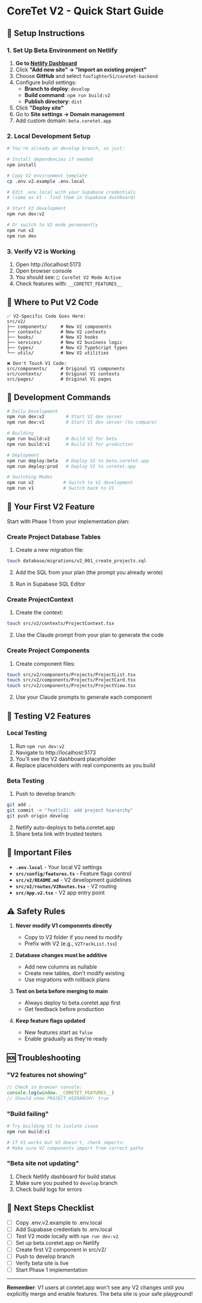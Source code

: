 # CoreTet V2 - Quick Start Guide

## 🚀 Setup Instructions

### 1. Set Up Beta Environment on Netlify

1. **Go to [Netlify Dashboard](https://app.netlify.com)**
2. Click **"Add new site" → "Import an existing project"**
3. Choose **GitHub** and select `foofighter51/coretet-backend`
4. Configure build settings:
   - **Branch to deploy**: `develop`
   - **Build command**: `npm run build:v2`
   - **Publish directory**: `dist`
5. Click **"Deploy site"**
6. Go to **Site settings → Domain management**
7. Add custom domain: `beta.coretet.app`

### 2. Local Development Setup

```bash
# You're already on develop branch, so just:

# Install dependencies if needed
npm install

# Copy V2 environment template
cp .env.v2.example .env.local

# Edit .env.local with your Supabase credentials
# (same as V1 - find them in Supabase dashboard)

# Start V2 development
npm run dev:v2

# Or switch to V2 mode permanently
npm run v2
npm run dev
```

### 3. Verify V2 is Working

1. Open http://localhost:5173
2. Open browser console
3. You should see: `🚀 CoreTet V2 Mode Active`
4. Check features with: `__CORETET_FEATURES__`

## 📁 Where to Put V2 Code

```
✅ V2-Specific Code Goes Here:
src/v2/
├── components/     # New V2 components
├── contexts/       # New V2 contexts
├── hooks/          # New V2 hooks
├── services/       # New V2 business logic
├── types/          # New V2 TypeScript types
└── utils/          # New V2 utilities

❌ Don't Touch V1 Code:
src/components/     # Original V1 components
src/contexts/       # Original V1 contexts
src/pages/          # Original V1 pages
```

## 🔧 Development Commands

```bash
# Daily Development
npm run dev:v2        # Start V2 dev server
npm run dev:v1        # Start V1 dev server (to compare)

# Building
npm run build:v2      # Build V2 for beta
npm run build:v1      # Build V1 for production

# Deployment
npm run deploy:beta   # Deploy V2 to beta.coretet.app
npm run deploy:prod   # Deploy V1 to coretet.app

# Switching Modes
npm run v2           # Switch to V2 development
npm run v1           # Switch back to V1
```

## 🎯 Your First V2 Feature

Start with Phase 1 from your implementation plan:

### Create Project Database Tables

1. Create a new migration file:
```bash
touch database/migrations/v2_001_create_projects.sql
```

2. Add the SQL from your plan (the prompt you already wrote)

3. Run in Supabase SQL Editor

### Create ProjectContext

1. Create the context:
```bash
touch src/v2/contexts/ProjectContext.tsx
```

2. Use the Claude prompt from your plan to generate the code

### Create Project Components

1. Create component files:
```bash
touch src/v2/components/Projects/ProjectList.tsx
touch src/v2/components/Projects/ProjectCard.tsx
touch src/v2/components/Projects/ProjectView.tsx
```

2. Use your Claude prompts to generate each component

## 🧪 Testing V2 Features

### Local Testing
1. Run `npm run dev:v2`
2. Navigate to http://localhost:5173
3. You'll see the V2 dashboard placeholder
4. Replace placeholders with real components as you build

### Beta Testing
1. Push to develop branch:
```bash
git add .
git commit -m "feat(v2): add project hierarchy"
git push origin develop
```

2. Netlify auto-deploys to beta.coretet.app
3. Share beta link with trusted testers

## 📝 Important Files

- **`.env.local`** - Your local V2 settings
- **`src/config/features.ts`** - Feature flags control
- **`src/v2/README.md`** - V2 development guidelines
- **`src/v2/routes/V2Routes.tsx`** - V2 routing
- **`src/App.v2.tsx`** - V2 app entry point

## ⚠️ Safety Rules

1. **Never modify V1 components directly**
   - Copy to V2 folder if you need to modify
   - Prefix with V2 (e.g., `V2TrackList.tsx`)

2. **Database changes must be additive**
   - Add new columns as nullable
   - Create new tables, don't modify existing
   - Use migrations with rollback plans

3. **Test on beta before merging to main**
   - Always deploy to beta.coretet.app first
   - Get feedback before production

4. **Keep feature flags updated**
   - New features start as `false`
   - Enable gradually as they're ready

## 🆘 Troubleshooting

### "V2 features not showing"
```javascript
// Check in browser console:
console.log(window.__CORETET_FEATURES__)
// Should show PROJECT_HIERARCHY: true
```

### "Build failing"
```bash
# Try building V1 to isolate issue
npm run build:v1

# If V1 works but V2 doesn't, check imports:
# Make sure V2 components import from correct paths
```

### "Beta site not updating"
1. Check Netlify dashboard for build status
2. Make sure you pushed to `develop` branch
3. Check build logs for errors

## 📅 Next Steps Checklist

- [ ] Copy .env.v2.example to .env.local
- [ ] Add Supabase credentials to .env.local
- [ ] Test V2 mode locally with `npm run dev:v2`
- [ ] Set up beta.coretet.app on Netlify
- [ ] Create first V2 component in src/v2/
- [ ] Push to develop branch
- [ ] Verify beta site is live
- [ ] Start Phase 1 implementation

---

**Remember**: V1 users at coretet.app won't see any V2 changes until you explicitly merge and enable features. The beta site is your safe playground!